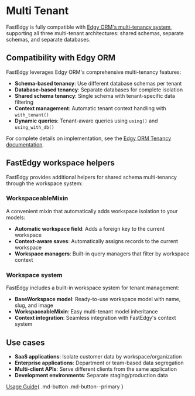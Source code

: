 # Multi Tenant

FastEdgy is fully compatible with [Edgy ORM's multi-tenancy system](https://edgy.dymmond.com/tenancy/edgy), supporting all three multi-tenant architectures: shared schemas, separate schemas, and separate databases.

## Compatibility with Edgy ORM

FastEdgy leverages Edgy ORM's comprehensive multi-tenancy features:

- **Schema-based tenancy**: Use different database schemas per tenant
- **Database-based tenancy**: Separate databases for complete isolation
- **Shared schema tenancy**: Single schema with tenant-specific data filtering
- **Context management**: Automatic tenant context handling with `with_tenant()`
- **Dynamic queries**: Tenant-aware queries using `using()` and `using_with_db()`

For complete details on implementation, see the [Edgy ORM Tenancy documentation](https://edgy.dymmond.com/tenancy/edgy).

## FastEdgy workspace helpers

FastEdgy provides additional helpers for shared schema multi-tenancy through the workspace system:

### WorkspaceableMixin
A convenient mixin that automatically adds workspace isolation to your models:

- **Automatic workspace field**: Adds a foreign key to the current workspace
- **Context-aware saves**: Automatically assigns records to the current workspace
- **Workspace managers**: Built-in query managers that filter by workspace context

### Workspace system
FastEdgy includes a built-in workspace system for tenant management:

- **BaseWorkspace model**: Ready-to-use workspace model with name, slug, and image
- **WorkspaceableMixin**: Easy multi-tenant model inheritance
- **Context integration**: Seamless integration with FastEdgy's context system

## Use cases

- **SaaS applications**: Isolate customer data by workspace/organization
- **Enterprise applications**: Department or team-based data segregation
- **Multi-client APIs**: Serve different clients from the same application
- **Development environments**: Separate staging/production data

[Usage Guide](guide.md){ .md-button .md-button--primary }
